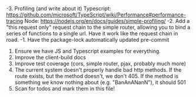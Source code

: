 
-3. Profiling (and write about it) Typescript: https://github.com/microsoft/TypeScript/wiki/Performance#performance-tracing Node: https://nodejs.org/en/docs/guides/simple-profiling/
-2. Add a "this request only" request chain to the simple router, allowing you to bind a series of functions to a single url. Have it work like the request chain in road.
-1. Have the package-lock automatically updated pre-commit
1. Ensure we have JS and Typescript examples for everything.
2. Improve the client-build docs
3. Improve test coverage (cors, simple router, pjax, probably much more)
4. The current system doesn't properly handle bad http methods. If the route exists, but the method doesn't, we don't 405. If the method is something we know nothing about (e.g. "BanAnANanN"), it should 501
5. Scan for todos and mark them in this file!